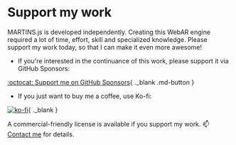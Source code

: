 # Support my work

MARTINS.js is developed independently. Creating this WebAR engine required a lot of time, effort, skill and specialized knowledge. Please support my work today, so that I can make it even more awesome!

* If you're interested in the continuance of this work, please support it via GitHub Sponsors:

[:octocat: Support me on GitHub Sponsors](https://github.com/sponsors/alemart/){ ._blank .md-button }

* If you just want to buy me a coffee, use Ko-fi:

[![ko-fi](https://ko-fi.com/img/githubbutton_sm.svg)](https://ko-fi.com/J3J41O00K){ ._blank }

A commercial-friendly license is available if you support my work. :mailbox: [Contact me](https://github.com/alemart) for details.
